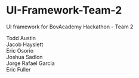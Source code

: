 # UI-Framework-Team-2
UI framework for BovAcademy Hackathon - Team 2

Todd Austin   
Jacob Hayslett   
Eric Osorio  
Joshua Sadlon  
Jorge Rafael Garcia  
Eric Fuller
